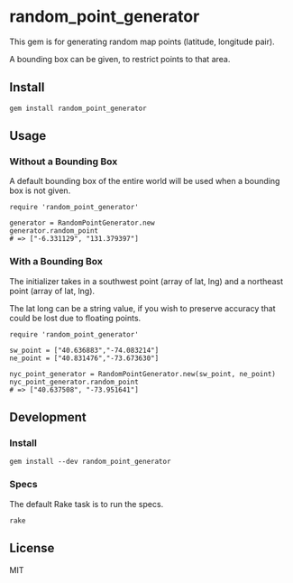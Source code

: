# random_point_generator

This gem is for generating random map points (latitude, longitude pair).

A bounding box can be given, to restrict points to that area.

## Install

```
gem install random_point_generator
```

## Usage


### Without a Bounding Box

A default bounding box of the entire world will be used when a bounding box is
not given.

```
require 'random_point_generator'

generator = RandomPointGenerator.new
generator.random_point
# => ["-6.331129", "131.379397"]
```

### With a Bounding Box

The initializer takes in a southwest point (array of lat, lng) and a northeast
point (array of lat, lng).

The lat long can be a string value, if you wish to preserve accuracy that
could be lost due to floating points.


```
require 'random_point_generator'

sw_point = ["40.636883","-74.083214"]
ne_point = ["40.831476","-73.673630"]

nyc_point_generator = RandomPointGenerator.new(sw_point, ne_point)
nyc_point_generator.random_point
# => ["40.637508", "-73.951641"]
```

## Development

### Install

```
gem install --dev random_point_generator
```

### Specs

The default Rake task is to run the specs.

```
rake
```

## License

MIT

